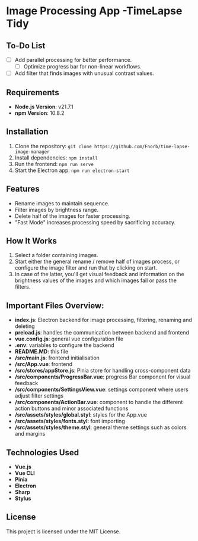 # Image Processing App -TimeLapse Tidy

## To-Do List
- [ ] Add parallel processing for better performance.
    - [ ] Optimize progress bar for non-linear workflows.
- [ ] Add filter that finds images with unusual contrast values.

## Requirements
- **Node.js Version**: v21.7.1
- **npm Version**: 10.8.2

## Installation
1. Clone the repository: `git clone https://github.com/Fnorb/time-lapse-image-manager`
2. Install dependencies: `npm install`
3. Run the frontend: `npm run serve`
4. Start the Electron app: `npm run electron-start`

## Features
- Rename images to maintain sequence.
- Filter images by brightness range.
- Delete half of the images for faster processing.
- "Fast Mode" increases processing speed by sacrificing accuracy.

## How It Works
1. Select a folder containing images.
2. Start either the general rename / remove half of images process, or configure the image filter and run that by clicking on start.
3. In case of the latter, you'll get visual feedback and information on the brightness values of the images and which images fail or pass the filters.

## Important Files Overview:
- **index.js**: Electron backend for image processing, filtering, renaming and deleting
- **preload.js**: handles the communication between backend and frontend
- **vue.config.js**: general vue configuration file
- **.env**: variables to configure the backend
- **README.MD**: this file
- **/src/main.js**: frontend initialisation
- **/src/App.vue**: frontend
- **/src/stores/appStore.js**: Pinia store for handling cross-component data
- **/src/components/ProgressBar.vue**: progress Bar component for visual feedback
- **/src/components/SettingsView.vue**: settings component where users adjust filter settings
- **/src/components/ActionBar.vue**: component to handle the different action buttons and minor associated functions
- **/src/assets/styles/global.styl**: styles for the App.vue
- **/src/assets/styles/fonts.styl**: font importing
- **/src/assets/styles/theme.styl**: general theme settings such as colors and margins

## Technologies Used
- **Vue.js**
- **Vue CLI**
- **Pinia**
- **Electron**
- **Sharp**
- **Stylus**

## License
This project is licensed under the MIT License.